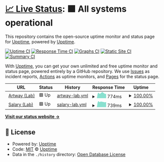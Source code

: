 # [📈 Live Status](https://demo.upptime.js.org): <!--live status--> **🟩 All systems operational**

This repository contains the open-source uptime monitor and status page for [Upptime](https://upptime.js.org), powered by [Upptime](https://github.com/upptime/upptime).

[![Uptime CI](https://github.com/AlexGeniusMan/upptime/workflows/Uptime%20CI/badge.svg)](https://github.com/AlexGeniusMan/upptime/actions?query=workflow%3A%22Uptime+CI%22)
[![Response Time CI](https://github.com/AlexGeniusMan/upptime/workflows/Response%20Time%20CI/badge.svg)](https://github.com/AlexGeniusMan/upptime/actions?query=workflow%3A%22Response+Time+CI%22)
[![Graphs CI](https://github.com/AlexGeniusMan/upptime/workflows/Graphs%20CI/badge.svg)](https://github.com/AlexGeniusMan/upptime/actions?query=workflow%3A%22Graphs+CI%22)
[![Static Site CI](https://github.com/AlexGeniusMan/upptime/workflows/Static%20Site%20CI/badge.svg)](https://github.com/AlexGeniusMan/upptime/actions?query=workflow%3A%22Static+Site+CI%22)
[![Summary CI](https://github.com/AlexGeniusMan/upptime/workflows/Summary%20CI/badge.svg)](https://github.com/AlexGeniusMan/upptime/actions?query=workflow%3A%22Summary+CI%22)

With [Upptime](https://upptime.js.org), you can get your own unlimited and free uptime monitor and status page, powered entirely by a GitHub repository. We use [Issues](https://github.com/upptime/upptime/issues) as incident reports, [Actions](https://github.com/AlexGeniusMan/upptime/actions) as uptime monitors, and [Pages](https://demo.upptime.js.org) for the status page.

<!--start: status pages-->
<!-- This summary is generated by Upptime (https://github.com/upptime/upptime) -->
<!-- Do not edit this manually, your changes will be overwritten -->
<!-- prettier-ignore -->
| URL | Status | History | Response Time | Uptime |
| --- | ------ | ------- | ------------- | ------ |
| <img alt="" src="https://favicons.githubusercontent.com/artway.rtuitlab.dev" height="13"> [Artway (Lab)](https://artway.rtuitlab.dev/) | 🟩 Up | [artway-lab.yml](https://github.com/AlexGeniusMan/upptime/commits/HEAD/history/artway-lab.yml) | <details><summary><img alt="Response time graph" src="./graphs/artway-lab/response-time-week.png" height="20"> 774ms</summary><br><a href="https://demo.upptime.js.org/history/artway-lab"><img alt="Response time 811" src="https://img.shields.io/endpoint?url=https%3A%2F%2Fraw.githubusercontent.com%2FAlexGeniusMan%2Fupptime%2FHEAD%2Fapi%2Fartway-lab%2Fresponse-time.json"></a><br><a href="https://demo.upptime.js.org/history/artway-lab"><img alt="24-hour response time 717" src="https://img.shields.io/endpoint?url=https%3A%2F%2Fraw.githubusercontent.com%2FAlexGeniusMan%2Fupptime%2FHEAD%2Fapi%2Fartway-lab%2Fresponse-time-day.json"></a><br><a href="https://demo.upptime.js.org/history/artway-lab"><img alt="7-day response time 774" src="https://img.shields.io/endpoint?url=https%3A%2F%2Fraw.githubusercontent.com%2FAlexGeniusMan%2Fupptime%2FHEAD%2Fapi%2Fartway-lab%2Fresponse-time-week.json"></a><br><a href="https://demo.upptime.js.org/history/artway-lab"><img alt="30-day response time 811" src="https://img.shields.io/endpoint?url=https%3A%2F%2Fraw.githubusercontent.com%2FAlexGeniusMan%2Fupptime%2FHEAD%2Fapi%2Fartway-lab%2Fresponse-time-month.json"></a><br><a href="https://demo.upptime.js.org/history/artway-lab"><img alt="1-year response time 811" src="https://img.shields.io/endpoint?url=https%3A%2F%2Fraw.githubusercontent.com%2FAlexGeniusMan%2Fupptime%2FHEAD%2Fapi%2Fartway-lab%2Fresponse-time-year.json"></a></details> | <details><summary><a href="https://demo.upptime.js.org/history/artway-lab">100.00%</a></summary><a href="https://demo.upptime.js.org/history/artway-lab"><img alt="All-time uptime 100.00%" src="https://img.shields.io/endpoint?url=https%3A%2F%2Fraw.githubusercontent.com%2FAlexGeniusMan%2Fupptime%2FHEAD%2Fapi%2Fartway-lab%2Fuptime.json"></a><br><a href="https://demo.upptime.js.org/history/artway-lab"><img alt="24-hour uptime 100.00%" src="https://img.shields.io/endpoint?url=https%3A%2F%2Fraw.githubusercontent.com%2FAlexGeniusMan%2Fupptime%2FHEAD%2Fapi%2Fartway-lab%2Fuptime-day.json"></a><br><a href="https://demo.upptime.js.org/history/artway-lab"><img alt="7-day uptime 100.00%" src="https://img.shields.io/endpoint?url=https%3A%2F%2Fraw.githubusercontent.com%2FAlexGeniusMan%2Fupptime%2FHEAD%2Fapi%2Fartway-lab%2Fuptime-week.json"></a><br><a href="https://demo.upptime.js.org/history/artway-lab"><img alt="30-day uptime 100.00%" src="https://img.shields.io/endpoint?url=https%3A%2F%2Fraw.githubusercontent.com%2FAlexGeniusMan%2Fupptime%2FHEAD%2Fapi%2Fartway-lab%2Fuptime-month.json"></a><br><a href="https://demo.upptime.js.org/history/artway-lab"><img alt="1-year uptime 100.00%" src="https://img.shields.io/endpoint?url=https%3A%2F%2Fraw.githubusercontent.com%2FAlexGeniusMan%2Fupptime%2FHEAD%2Fapi%2Fartway-lab%2Fuptime-year.json"></a></details>
| <img alt="" src="https://favicons.githubusercontent.com/salary.rtuitlab.dev" height="13"> [Salary (Lab)](https://salary.rtuitlab.dev/) | 🟩 Up | [salary-lab.yml](https://github.com/AlexGeniusMan/upptime/commits/HEAD/history/salary-lab.yml) | <details><summary><img alt="Response time graph" src="./graphs/salary-lab/response-time-week.png" height="20"> 739ms</summary><br><a href="https://demo.upptime.js.org/history/salary-lab"><img alt="Response time 771" src="https://img.shields.io/endpoint?url=https%3A%2F%2Fraw.githubusercontent.com%2FAlexGeniusMan%2Fupptime%2FHEAD%2Fapi%2Fsalary-lab%2Fresponse-time.json"></a><br><a href="https://demo.upptime.js.org/history/salary-lab"><img alt="24-hour response time 720" src="https://img.shields.io/endpoint?url=https%3A%2F%2Fraw.githubusercontent.com%2FAlexGeniusMan%2Fupptime%2FHEAD%2Fapi%2Fsalary-lab%2Fresponse-time-day.json"></a><br><a href="https://demo.upptime.js.org/history/salary-lab"><img alt="7-day response time 739" src="https://img.shields.io/endpoint?url=https%3A%2F%2Fraw.githubusercontent.com%2FAlexGeniusMan%2Fupptime%2FHEAD%2Fapi%2Fsalary-lab%2Fresponse-time-week.json"></a><br><a href="https://demo.upptime.js.org/history/salary-lab"><img alt="30-day response time 762" src="https://img.shields.io/endpoint?url=https%3A%2F%2Fraw.githubusercontent.com%2FAlexGeniusMan%2Fupptime%2FHEAD%2Fapi%2Fsalary-lab%2Fresponse-time-month.json"></a><br><a href="https://demo.upptime.js.org/history/salary-lab"><img alt="1-year response time 771" src="https://img.shields.io/endpoint?url=https%3A%2F%2Fraw.githubusercontent.com%2FAlexGeniusMan%2Fupptime%2FHEAD%2Fapi%2Fsalary-lab%2Fresponse-time-year.json"></a></details> | <details><summary><a href="https://demo.upptime.js.org/history/salary-lab">100.00%</a></summary><a href="https://demo.upptime.js.org/history/salary-lab"><img alt="All-time uptime 99.94%" src="https://img.shields.io/endpoint?url=https%3A%2F%2Fraw.githubusercontent.com%2FAlexGeniusMan%2Fupptime%2FHEAD%2Fapi%2Fsalary-lab%2Fuptime.json"></a><br><a href="https://demo.upptime.js.org/history/salary-lab"><img alt="24-hour uptime 100.00%" src="https://img.shields.io/endpoint?url=https%3A%2F%2Fraw.githubusercontent.com%2FAlexGeniusMan%2Fupptime%2FHEAD%2Fapi%2Fsalary-lab%2Fuptime-day.json"></a><br><a href="https://demo.upptime.js.org/history/salary-lab"><img alt="7-day uptime 100.00%" src="https://img.shields.io/endpoint?url=https%3A%2F%2Fraw.githubusercontent.com%2FAlexGeniusMan%2Fupptime%2FHEAD%2Fapi%2Fsalary-lab%2Fuptime-week.json"></a><br><a href="https://demo.upptime.js.org/history/salary-lab"><img alt="30-day uptime 100.00%" src="https://img.shields.io/endpoint?url=https%3A%2F%2Fraw.githubusercontent.com%2FAlexGeniusMan%2Fupptime%2FHEAD%2Fapi%2Fsalary-lab%2Fuptime-month.json"></a><br><a href="https://demo.upptime.js.org/history/salary-lab"><img alt="1-year uptime 99.94%" src="https://img.shields.io/endpoint?url=https%3A%2F%2Fraw.githubusercontent.com%2FAlexGeniusMan%2Fupptime%2FHEAD%2Fapi%2Fsalary-lab%2Fuptime-year.json"></a></details>

<!--end: status pages-->

[**Visit our status website →**](https://demo.upptime.js.org)

## 📄 License

- Powered by: [Upptime](https://github.com/upptime/upptime)
- Code: [MIT](./LICENSE) © [Upptime](https://upptime.js.org)
- Data in the `./history` directory: [Open Database License](https://opendatacommons.org/licenses/odbl/1-0/)
